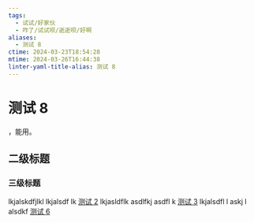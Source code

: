 ```yaml
---
tags:
  - 试试/好家伙
  - 咋了/试试呗/逝逝呗/好啊
aliases:
  - 测试 8
ctime: 2024-03-23T18:54:28
mtime: 2024-03-26T16:44:38
linter-yaml-title-alias: 测试 8
---
```


# 测试 8

，能用。

## 二级标题

### 三级标题

lkjalskdfjlkl lkjalsdf lk [测试 2](./20231227175913426.md) lkjasldflk asdlfkj asdfl k [测试 3](./20240101095959935.md) lkjalsdfl l askj l alsdkf [测试 6](./20240301233434899.md)